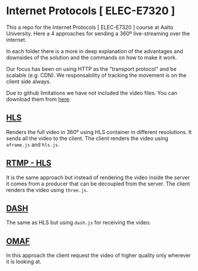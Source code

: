 # Internet Protocols [ ELEC-E7320 ]

This a repo for the Internet Protocols [ ELEC-E7320 ] course at Aalto University. Here a 4 approaches for sending a 360º live-streaming over the internet.

In each folder there is a more in deep explanation of the advantages and downsides of the solution and the commands on how to make it work.

Our focus has been on using HTTP as the "transport protocol" and be scalable (e.g. CDN). We responsability of tracking the movement is on the client side always.

Due to github limitations we have not included the video files. You can download them from [here](https://www.mettle.com/360vr-master-series-free-360-downloads-page/).


## [HLS](hls/README.md)
Renders the full video in 360º using HLS container in different resolutions. It sends all the video to the client. The client renders the video using `aframe.js` and `hls.js`.

## [RTMP - HLS](rtmp-hls/README.md)
It is the same approach but instead of rendering the video inside the server it comes from a producer that can be decoupled from the server. The client renders the video using `three.js`.

## [DASH](dash/README.md)
The same as HLS but using `dash.js` for receiving the video.

## [OMAF](omaf/README.md)
In this approach the client request the video of higher quality only wherever it is looking at.
